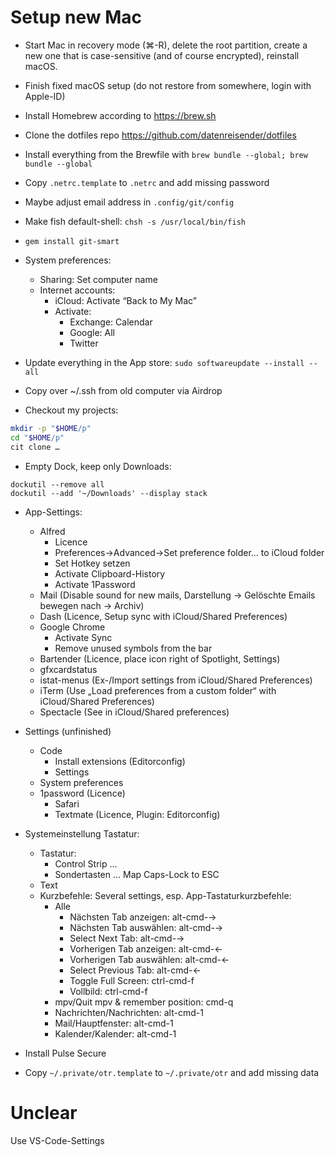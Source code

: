 # Setup new Mac
- Start Mac in recovery mode (⌘-R), delete the root partition, create a new one that is case-sensitive (and of course encrypted), reinstall macOS.
- Finish fixed macOS setup (do not restore from somewhere, login with Apple-ID)
- Install Homebrew according to https://brew.sh
- Clone the dotfiles repo https://github.com/datenreisender/dotfiles
- Install everything from the Brewfile with `brew bundle --global; brew bundle --global`
- Copy `.netrc.template` to `.netrc` and add missing password
- Maybe adjust email address in `.config/git/config`

- Make fish default-shell: `chsh -s /usr/local/bin/fish`
- `gem install git-smart`
- System preferences:
    - Sharing: Set computer name
    - Internet accounts:
        - iCloud: Activate “Back to My Mac”
        - Activate:
            - Exchange: Calendar
            - Google: All
            - Twitter
- Update everything in the App store: `sudo softwareupdate --install --all`
- Copy over ~/.ssh from old computer via Airdrop
- Checkout my projects:
```sh
mkdir -p "$HOME/p"
cd "$HOME/p"
cit clone …
```
- Empty Dock, keep only Downloads:
```
dockutil --remove all
dockutil --add '~/Downloads' --display stack
```

- App-Settings:
	- Alfred
    	- Licence
    	- Preferences→Advanced→Set preference folder… to iCloud folder
    	- Set Hotkey setzen
    	- Activate Clipboard-History
    	- Activate 1Password
	- Mail (Disable sound for new mails, Darstellung -> Gelöschte Emails bewegen nach -> Archiv)
	- Dash (Licence, Setup sync with iCloud/Shared Preferences)
	- Google Chrome
		* Activate Sync
		* Remove unused symbols from the bar
	- Bartender (Licence, place icon right of Spotlight, Settings)
	- gfxcardstatus
	- istat-menus (Ex-/Import settings from iCloud/Shared Preferences)
	- iTerm (Use „Load preferences from a custom folder“ with iCloud/Shared Preferences)
	- Spectacle (See in iCloud/Shared preferences)
- Settings (unfinished)
	- Code
		- Install extensions (Editorconfig)
		- Settings
	- System preferences
  - 1password (Licence)
	- Safari
	- Textmate (Licence, Plugin: Editorconfig)

- Systemeinstellung Tastatur:
	- Tastatur:
		- Control Strip …
		- Sondertasten … Map Caps-Lock to ESC
	- Text
	- Kurzbefehle: Several settings, esp. App-Tastaturkurzbefehle:
		- Alle
			- Nächsten Tab anzeigen: alt-cmd-→
			- Nächsten Tab auswählen: alt-cmd-→
			- Select Next Tab: alt-cmd-→
			- Vorherigen Tab anzeigen: alt-cmd-←
			- Vorherigen Tab auswählen: alt-cmd-←
			- Select Previous Tab: alt-cmd-←
			- Toggle Full Screen: ctrl-cmd-f
			- Vollbild: ctrl-cmd-f
		- mpv/Quit mpv & remember position: cmd-q
		- Nachrichten/Nachrichten: alt-cmd-1
		- Mail/Hauptfenster: alt-cmd-1
		- Kalender/Kalender: alt-cmd-1

- Install Pulse Secure
- Copy `~/.private/otr.template` to `~/.private/otr` and add missing data

# Unclear
Use VS-Code-Settings

